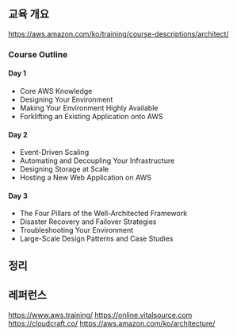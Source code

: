 ## 교육 개요
https://aws.amazon.com/ko/training/course-descriptions/architect/

### Course Outline

#### Day 1
* Core AWS Knowledge
* Designing Your Environment
* Making Your Environment Highly Available
* Forklifting an Existing Application onto AWS

#### Day 2
* Event-Driven Scaling
* Automating and Decoupling Your Infrastructure
* Designing Storage at Scale
* Hosting a New Web Application on AWS

#### Day 3
* The Four Pillars of the Well-Architected Framework
* Disaster Recovery and Failover Strategies
* Troubleshooting Your Environment
* Large-Scale Design Patterns and Case Studies

## 정리

## 레퍼런스
https://www.aws.training/
https://online.vitalsource.com
https://cloudcraft.co/
https://aws.amazon.com/ko/architecture/